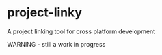 project-linky
=============

A project linking tool for cross platform development

WARNING - still a work in progress
